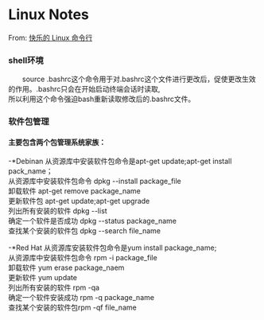 # Linux Notes
From: [快乐的 Linux 命令行](http://billie66.github.io/TLCL/book/zh/index.html)
### shell环境 <br>
　　source .bashrc这个命令用于对.bashrc这个文件进行更改后，促使更改生效的作用。.bashrc只会在开始启动终端会话时读取,<br>
所以利用这个命令强迫bash重新读取修改后的.bashrc文件。<br>
### 软件包管理<br>
#### 主要包含两个包管理系统家族：
  -*Debinan 从资源库中安装软件包命令是apt-get update;apt-get install pack_name；<br>
            从资源库中安装软件包命令 dpkg --install package_file <br>
            卸载软件 apt-get remove package_name <br>
            更新软件包 apt-get update;apt-get upgrade<br>
            列出所有安装的软件 dpkg --list<br>
            确定一个软件是否成功 dpkg --status package_name<br>
            查找某个安装的软件包 dpkg --search file_name<br>
            
  
  -*Red Hat 从资源库安装软件包命令是yum install package_name;<br>
            从资源库中安装软件包命令 rpm -i package_file<br>
            卸载软件 yum erase package_naem<br>
            更新软件 yum update<br>
            列出所有安装的软件 rpm -qa<br>
            确定一个软件安装成功 rpm -q package_name<br>
            查找某个安装的软件包rpm -qf file_name<br>

